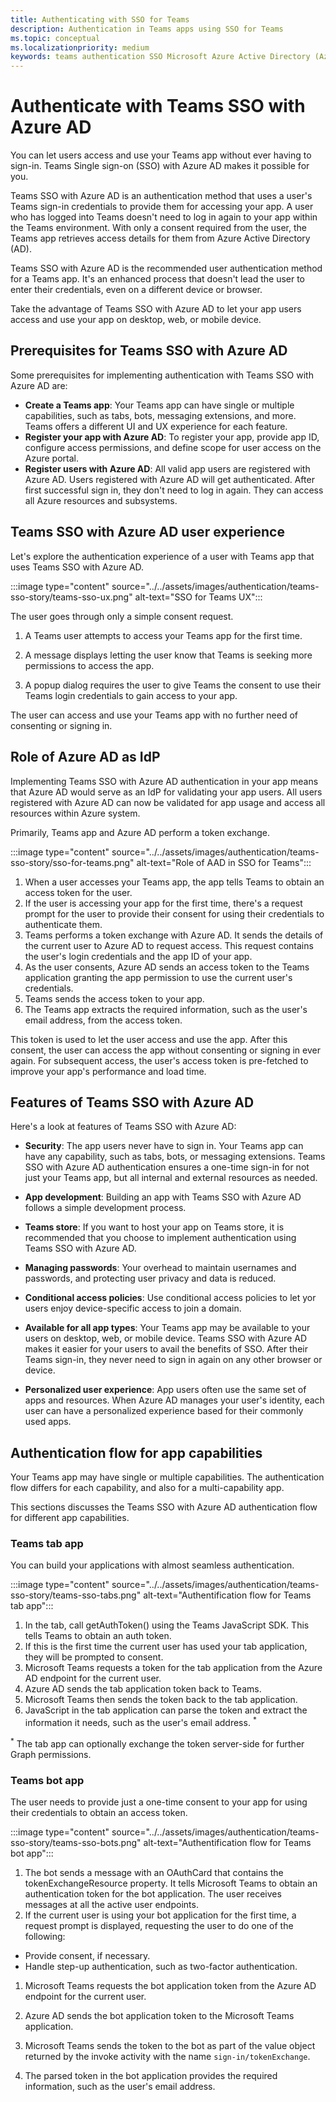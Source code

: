 ```yaml
---
title: Authenticating with SSO for Teams
description: Authentication in Teams apps using SSO for Teams
ms.topic: conceptual
ms.localizationpriority: medium
keywords: teams authentication SSO Microsoft Azure Active Directory (Azure AD), username, password
---
```

# Authenticate with Teams SSO with Azure AD

You can let users access and use your Teams app without ever having to sign-in. Teams Single sign-on (SSO) with Azure AD makes it possible for you.

Teams SSO with Azure AD is an authentication method that uses a user's Teams sign-in credentials to provide them for accessing your app. A user who has logged into Teams doesn't need to log in again to your app within the Teams environment. With only a consent required from the user, the Teams app retrieves access details for them from Azure Active Directory (AD).

Teams SSO with Azure AD is the recommended user authentication method for a Teams app. It's an enhanced process that doesn't lead the user to enter their credentials, even on a different device or browser.

Take the advantage of Teams SSO with Azure AD to let your app users access and use your app on desktop, web, or mobile device.

## Prerequisites for Teams SSO with Azure AD

Some prerequisites for implementing authentication with Teams SSO with Azure AD are:

- **Create a Teams app**: Your Teams app can have single or multiple capabilities, such as tabs, bots, messaging extensions, and more. Teams offers a different UI and UX experience for each feature.
- **Register your app with Azure AD**: To register your app, provide app ID, configure access permissions, and define scope for user access on the Azure portal.
- **Register users with Azure AD**: All valid app users are registered with Azure AD. Users registered with Azure AD will get authenticated. After first successful sign in, they don't need to log in again. They can access all Azure resources and subsystems.

## Teams SSO with Azure AD user experience

Let's explore the authentication experience of a user with Teams app that uses Teams SSO with Azure AD.

:::image type="content" source="../../assets/images/authentication/teams-sso-story/teams-sso-ux.png" alt-text="SSO for Teams UX":::

The user goes through only a simple consent request.

1. A Teams user attempts to access your Teams app for the first time.

1. A message displays letting the user know that Teams is seeking more permissions to access the app.

1. A popup dialog requires the user to give Teams the consent to use their Teams login credentials to gain access to your app.

The user can access and use your Teams app with no further need of consenting or signing in.

## Role of Azure AD as IdP

Implementing Teams SSO with Azure AD authentication in your app means that Azure AD would serve as an IdP for validating your app users. All users registered with Azure AD can now be validated for app usage and access all resources within Azure system.

Primarily, Teams app and Azure AD perform a token exchange.

:::image type="content" source="../../assets/images/authentication/teams-sso-story/sso-for-teams.png" alt-text="Role of AAD in SSO for Teams":::

1. When a user accesses your Teams app, the app tells Teams to obtain an access token for the user.
1. If the user is accessing your app for the first time, there's a request prompt for the user to provide their consent for using their credentials to authenticate them.
1. Teams performs a token exchange with Azure AD. It sends the details of the current user to Azure AD to request access. This request contains the user's login credentials and the app ID of your app.
1. As the user consents, Azure AD sends an access token to the Teams application granting the app permission to use the current user's credentials.
1. Teams sends the access token to your app.
1. The Teams app extracts the required information, such as the user's email address, from the access token.

This token is used to let the user access and use the app. After this consent, the user can access the app without consenting or signing in ever again. For subsequent access, the user's access token is pre-fetched to improve your app's performance and load time.

## Features of Teams SSO with Azure AD

Here's a look at features of Teams SSO with Azure AD:

- **Security**: The app users never have to sign in. Your Teams app can have any capability, such as tabs, bots, or messaging extensions. Teams SSO with Azure AD authentication ensures a one-time sign-in for not just your Teams app, but all internal and external resources as needed.

- **App development**: Building an app with Teams SSO with Azure AD follows a simple development process.

- **Teams store**: If you want to host your app on Teams store, it is recommended that you choose to implement authentication using Teams SSO with Azure AD.

- **Managing passwords**: Your overhead to maintain usernames and passwords, and protecting user privacy and data is reduced.

- **Conditional access policies**: Use conditional access policies to let yor users enjoy device-specific access to join a domain.

- **Available for all app types**: Your Teams app may be available to your users on desktop, web, or mobile device. Teams SSO with Azure AD makes it easier for your users to avail the benefits of SSO. After their Teams sign-in, they never need to sign in again on any other browser or device.

- **Personalized user experience**: App users often use the same set of apps and resources. When Azure AD manages your user's identity, each user can have a personalized experience based for their commonly used apps.

## Authentication flow for app capabilities

Your Teams app may have single or multiple capabilities. The authentication flow differs for each capability, and also for a multi-capability app.

This sections discusses the Teams SSO with Azure AD authentication flow for different app capabilities.

### Teams tab app

You can build your applications with almost seamless authentication.

:::image type="content" source="../../assets/images/authentication/teams-sso-story/teams-sso-tabs.png" alt-text="Authentification flow for Teams tab app":::

1. In the tab, call getAuthToken() using the Teams JavaScript SDK. This tells Teams to obtain an auth token.
1. If this is the first time the current user has used your tab application, they will be prompted to consent.
1. Microsoft Teams requests a token for the tab application from the Azure AD endpoint for the current user.
1. Azure AD sends the tab application token back to Teams.
1. Microsoft Teams then sends the token back to the tab application.
1. JavaScript in the tab application can parse the token and extract the information it needs, such as the user's email address. <sup>*</sup>

<sup>*</sup> The tab app can optionally exchange the token server-side for further Graph permissions.

### Teams bot app

The user needs to provide just a one-time consent to your app for using their credentials to obtain an access token.

:::image type="content" source="../../assets/images/authentication/teams-sso-story/teams-sso-bots.png" alt-text="Authentification flow for Teams bot app":::

1. The bot sends a message with an OAuthCard that contains the tokenExchangeResource property. It tells Microsoft Teams to obtain an authentication token for the bot application. The user receives messages at all the active user endpoints.
1. If the current user is using your bot application for the first time, a request prompt is displayed, requesting the user to do one of the following:

  - Provide consent, if necessary.
  - Handle step-up authentication, such as two-factor authentication.

1. Microsoft Teams requests the bot application token from the Azure AD endpoint for the current user.

1. Azure AD sends the bot application token to the Microsoft Teams application.

1. Microsoft Teams sends the token to the bot as part of the value object returned by the invoke activity with the name `sign-in/tokenExchange`.

1. The parsed token in the bot application provides the required information, such as the user's email address.
